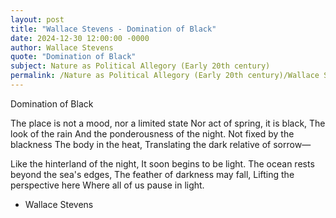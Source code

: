 ```yaml
---
layout: post
title: "Wallace Stevens - Domination of Black"
date: 2024-12-30 12:00:00 -0000
author: Wallace Stevens
quote: "Domination of Black"
subject: Nature as Political Allegory (Early 20th century)
permalink: /Nature as Political Allegory (Early 20th century)/Wallace Stevens/Wallace Stevens - Domination of Black
---
```


Domination of Black

The place is not a mood, nor a limited state
  Nor act of spring, it is black,
The look of the rain
  And the ponderousness of the night.
Not fixed by the blackness
  The body in the heat,
Translating the dark relative of sorrow—

Like the hinterland of the night,
  It soon begins to be light.
The ocean rests beyond the sea's edges,
The feather of darkness may fall,
Lifting the perspective here
  Where all of us pause in light.


- Wallace Stevens
